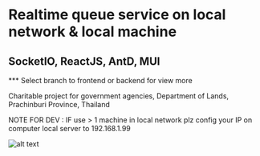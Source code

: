 # Realtime queue service on local network & local machine
## SocketIO, ReactJS, AntD, MUI

*** Select branch to frontend or backend for view more

Charitable project for government agencies, Department of Lands, Prachinburi Province, Thailand


NOTE FOR DEV :
IF use > 1 machine in local network 
plz config your IP on computer local server to 192.168.1.99

![alt text](https://www.picz.in.th/image/J8mHSS)
